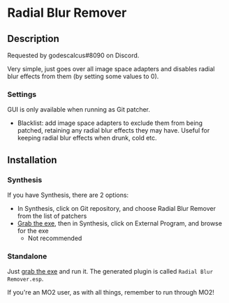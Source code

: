 # Radial Blur Remover

## Description

Requested by godescalcus#8090 on Discord.

Very simple, just goes over all image space adapters and disables radial blur effects from them (by setting some values to 0).

### Settings

GUI is only available when running as Git patcher.
- Blacklist: add image space adapters to exclude them from being patched, retaining any radial blur effects they may have. Useful for keeping radial blur effects when drunk, cold etc.

## Installation

### Synthesis

If you have Synthesis, there are 2 options:
- In Synthesis, click on Git repository, and choose Radial Blur Remover from the list of patchers
- [Grab the exe](https://github.com/Benna96-Synthesis/Radial-Blur-Remover/releases/latest/download/Radial-Blur-Remover.exe), then in Synthesis, click on External Program, and browse for the exe
  - Not recommended

### Standalone

Just [grab the exe](https://github.com/Benna96-Synthesis/Radial-Blur-Remover/releases/latest/download/Radial-Blur-Remover.exe) and run it. The generated plugin is called `Radial Blur Remover.esp`.

If you're an MO2 user, as with all things, remember to run through MO2!